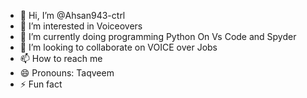 - 👋 Hi, I’m @Ahsan943-ctrl
- 👀 I’m interested in Voiceovers
- 🌱 I’m currently doing programming Python On Vs Code and Spyder 
- 💞️ I’m looking to collaborate on VOICE over Jobs
- 📫 How to reach me 
- 😄 Pronouns: Taqveem
- ⚡ Fun fact

<!---
Ahsan943-ctrl/Ahsan943-ctrl is a ✨ special ✨ repository because its `README.md` (this file) appears on your GitHub profile.
You can click the Preview link to take a look at your changes.
--->
